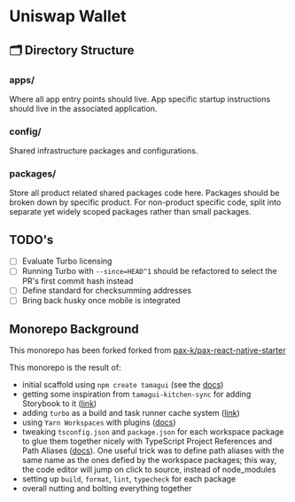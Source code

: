 # Uniswap Wallet

## 🗂 Directory Structure

### apps/

Where all app entry points should live. App specific startup instructions should live in the associated application.

### config/

Shared infrastructure packages and configurations.

### packages/

Store all product related shared packages code here. Packages should be broken down by specific product. For non-product specific code, split into separate yet widely scoped packages rather than small packages.

## TODO's

- [ ] Evaluate Turbo licensing
- [ ] Running Turbo with `--since=HEAD^1` should be refactored to select the PR's first commit hash instead
- [ ] Define standard for checksumming addresses
- [ ] Bring back husky once mobile is integrated

## Monorepo Background

This monorepo has been forked forked from [pax-k/pax-react-native-starter](https://github.com/pax-k/pax-react-native-starter/blob/main/README.md>)

This monorepo is the result of:

- initial scaffold using `npm create tamagui` (see the [docs](https://tamagui.dev/))
- getting some inspiration from `tamagui-kitchen-sync` for adding Storybook to it ([link](https://github.com/dohomi/tamagui-kitchen-sink))
- adding `turbo` as a build and task runner cache system ([link](https://turbo.build/repo))
- using `Yarn Workspaces` with plugins ([docs](https://classic.yarnpkg.com/lang/en/docs/workspaces/))
- tweaking `tsconfig.json` and `package.json` for each workspace package to glue them together nicely with TypeScript Project References and Path Aliases ([docs](https://www.typescriptlang.org/docs/handbook/project-references.html)). One useful trick was to define path aliases with the same name as the ones defied by the workspace packages; this way, the code editor will jump on click to source, instead of node_modules
- setting up `build`, `format`, `lint`, `typecheck` for each package
- overall nutting and bolting everything together
